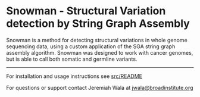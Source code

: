 Snowman - Structural Variation detection by String Graph Assembly
==========================================

Snowman is a method for detecting structural variations in whole genome sequencing data, using a custom application of the SGA string graph assembly algorithm. Snowman was designed to work with cancer genomes, but is able to call both somatic and germline variants.

--------
For installation and usage instructions see [src/README](src/#readme)

For questions or support contact Jeremiah Wala at jwala@broadinstitute.org
